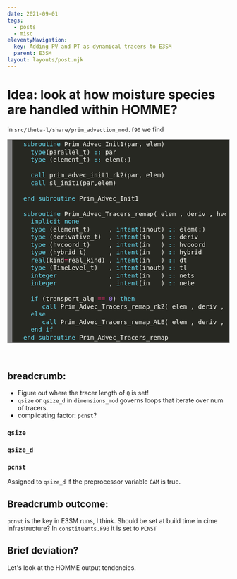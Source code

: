 ```yaml
---
date: 2021-09-01
tags:
  - posts
  - misc
eleventyNavigation:
  key: Adding PV and PT as dynamical tracers to E3SM
  parent: E3SM
layout: layouts/post.njk
---
```


# Idea: look at how moisture species are handled within HOMME?

in `src/theta-l/share/prim_advection_mod.f90` we find

<pre>
<!-- HTML generated using hilite.me --><div style="background: #272822; overflow:auto;width:auto;border:solid gray;border-width:.1em .1em .1em .8em;padding:.2em .6em;"><pre style="margin: 0; line-height: 125%">  <span style="color: #66d9ef">subroutine </span><span style="color: #f8f8f2">Prim_Advec_Init1(par,</span> <span style="color: #f8f8f2">elem)</span>
    <span style="color: #66d9ef">type</span><span style="color: #f8f8f2">(parallel_t)</span> <span style="color: #66d9ef">::</span> <span style="color: #f8f8f2">par</span> 
    <span style="color: #66d9ef">type</span> <span style="color: #f8f8f2">(element_t)</span> <span style="color: #66d9ef">::</span> <span style="color: #f8f8f2">elem(:)</span>

    <span style="color: #66d9ef">call </span><span style="color: #f8f8f2">prim_advec_init1_rk2(par,</span> <span style="color: #f8f8f2">elem)</span>
    <span style="color: #66d9ef">call </span><span style="color: #f8f8f2">sl_init1(par,elem)</span>

  <span style="color: #66d9ef">end subroutine </span><span style="color: #f8f8f2">Prim_Advec_Init1</span>

  <span style="color: #66d9ef">subroutine </span><span style="color: #f8f8f2">Prim_Advec_Tracers_remap(</span> <span style="color: #f8f8f2">elem</span> <span style="color: #f8f8f2">,</span> <span style="color: #f8f8f2">deriv</span> <span style="color: #f8f8f2">,</span> <span style="color: #f8f8f2">hvcoord</span> <span style="color: #f8f8f2">,</span>  <span style="color: #f8f8f2">hybrid</span> <span style="color: #f8f8f2">,</span> <span style="color: #f8f8f2">dt</span> <span style="color: #f8f8f2">,</span> <span style="color: #f8f8f2">tl</span> <span style="color: #f8f8f2">,</span> <span style="color: #f8f8f2">nets</span> <span style="color: #f8f8f2">,</span> <span style="color: #f8f8f2">nete</span> <span style="color: #f8f8f2">)</span>
    <span style="color: #66d9ef">implicit none</span>
<span style="color: #66d9ef">    type</span> <span style="color: #f8f8f2">(element_t)</span>     <span style="color: #f8f8f2">,</span> <span style="color: #66d9ef">intent</span><span style="color: #f8f8f2">(inout)</span> <span style="color: #66d9ef">::</span> <span style="color: #f8f8f2">elem(:)</span>
    <span style="color: #66d9ef">type</span> <span style="color: #f8f8f2">(derivative_t)</span>  <span style="color: #f8f8f2">,</span> <span style="color: #66d9ef">intent</span><span style="color: #f8f8f2">(in</span>   <span style="color: #f8f8f2">)</span> <span style="color: #66d9ef">::</span> <span style="color: #f8f8f2">deriv</span>
    <span style="color: #66d9ef">type</span> <span style="color: #f8f8f2">(hvcoord_t)</span>     <span style="color: #f8f8f2">,</span> <span style="color: #66d9ef">intent</span><span style="color: #f8f8f2">(in</span>   <span style="color: #f8f8f2">)</span> <span style="color: #66d9ef">::</span> <span style="color: #f8f8f2">hvcoord</span>
    <span style="color: #66d9ef">type</span> <span style="color: #f8f8f2">(hybrid_t)</span>      <span style="color: #f8f8f2">,</span> <span style="color: #66d9ef">intent</span><span style="color: #f8f8f2">(in</span>   <span style="color: #f8f8f2">)</span> <span style="color: #66d9ef">::</span> <span style="color: #f8f8f2">hybrid</span>
    <span style="color: #66d9ef">real</span><span style="color: #f8f8f2">(kind</span><span style="color: #f92672">=</span><span style="color: #f8f8f2">real_kind)</span> <span style="color: #f8f8f2">,</span> <span style="color: #66d9ef">intent</span><span style="color: #f8f8f2">(in</span>   <span style="color: #f8f8f2">)</span> <span style="color: #66d9ef">::</span> <span style="color: #f8f8f2">dt</span>
    <span style="color: #66d9ef">type</span> <span style="color: #f8f8f2">(TimeLevel_t)</span>   <span style="color: #f8f8f2">,</span> <span style="color: #66d9ef">intent</span><span style="color: #f8f8f2">(inout)</span> <span style="color: #66d9ef">::</span> <span style="color: #f8f8f2">tl</span>
    <span style="color: #66d9ef">integer</span>              <span style="color: #f8f8f2">,</span> <span style="color: #66d9ef">intent</span><span style="color: #f8f8f2">(in</span>   <span style="color: #f8f8f2">)</span> <span style="color: #66d9ef">::</span> <span style="color: #f8f8f2">nets</span>
    <span style="color: #66d9ef">integer</span>              <span style="color: #f8f8f2">,</span> <span style="color: #66d9ef">intent</span><span style="color: #f8f8f2">(in</span>   <span style="color: #f8f8f2">)</span> <span style="color: #66d9ef">::</span> <span style="color: #f8f8f2">nete</span>

    <span style="color: #66d9ef">if</span> <span style="color: #f8f8f2">(transport_alg</span> <span style="color: #f92672">==</span> <span style="color: #ae81ff">0</span><span style="color: #f8f8f2">)</span> <span style="color: #66d9ef">then</span>
<span style="color: #66d9ef">       call </span><span style="color: #f8f8f2">Prim_Advec_Tracers_remap_rk2(</span> <span style="color: #f8f8f2">elem</span> <span style="color: #f8f8f2">,</span> <span style="color: #f8f8f2">deriv</span> <span style="color: #f8f8f2">,</span> <span style="color: #f8f8f2">hvcoord</span> <span style="color: #f8f8f2">,</span> <span style="color: #f8f8f2">hybrid</span> <span style="color: #f8f8f2">,</span> <span style="color: #f8f8f2">dt</span> <span style="color: #f8f8f2">,</span> <span style="color: #f8f8f2">tl</span> <span style="color: #f8f8f2">,</span> <span style="color: #f8f8f2">nets</span> <span style="color: #f8f8f2">,</span> <span style="color: #f8f8f2">nete</span> <span style="color: #f8f8f2">)</span>
    <span style="color: #66d9ef">else</span>
<span style="color: #66d9ef">       call </span><span style="color: #f8f8f2">Prim_Advec_Tracers_remap_ALE(</span> <span style="color: #f8f8f2">elem</span> <span style="color: #f8f8f2">,</span> <span style="color: #f8f8f2">deriv</span> <span style="color: #f8f8f2">,</span> <span style="color: #f8f8f2">hvcoord</span> <span style="color: #f8f8f2">,</span> <span style="color: #f8f8f2">hybrid</span> <span style="color: #f8f8f2">,</span> <span style="color: #f8f8f2">dt</span> <span style="color: #f8f8f2">,</span> <span style="color: #f8f8f2">tl</span> <span style="color: #f8f8f2">,</span> <span style="color: #f8f8f2">nets</span> <span style="color: #f8f8f2">,</span> <span style="color: #f8f8f2">nete</span> <span style="color: #f8f8f2">)</span>
    <span style="color: #66d9ef">end if</span>
<span style="color: #66d9ef">  end subroutine </span><span style="color: #f8f8f2">Prim_Advec_Tracers_remap</span>
</pre></div>
</pre>

## breadcrumb:
* Figure out where the tracer length of `Q` is set!
* `qsize` or `qsize_d` in `dimensions_mod` governs loops that iterate over num of tracers.
* complicating factor: `pcnst`?


### `qsize`

### `qsize_d`

### `pcnst`
Assigned to `qsize_d` if the preprocessor variable `CAM` is true. 



## Breadcrumb outcome:
`pcnst` is the key in E3SM runs, I think. Should be set
at build time in cime infrastructure?
In `constituents.F90` it is set to `PCNST` 

## Brief deviation?
Let's look at the HOMME output tendencies. 